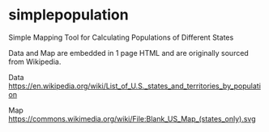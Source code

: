 # simplepopulation
Simple Mapping Tool for Calculating Populations of Different States

Data and Map are embedded in 1 page HTML and are originally sourced from Wikipedia.

Data https://en.wikipedia.org/wiki/List_of_U.S._states_and_territories_by_population

Map https://commons.wikimedia.org/wiki/File:Blank_US_Map_(states_only).svg
